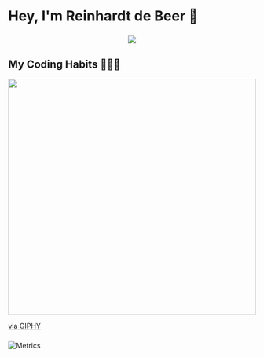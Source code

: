 <h1 align="left">Hey, I'm Reinhardt de Beer 👋</h1>

###

<div align="center">
  <img src="https://profile-counter.glitch.me/epicyellow/count.svg?"  />
</div>

###

<h2 align="left">My Coding Habits 👨🏻‍💻</h2>
<img src="https://giphy.com/embed/bGgsc5mWoryfgKBx1u" width="100%" height="480" frameBorder="0" class="giphy-embed" allowFullScreen/><p><a href="https://giphy.com/gifs/computador-gu-tecnology-bGgsc5mWoryfgKBx1u">via GIPHY</a></p>

###
![Metrics](https://metrics.lecoq.io/epicYellow?template=terminal&base.community=0&isocalendar=1&languages=1&habits=1&base=header%2C%20activity%2C%20community%2C%20repositories%2C%20metadata&base.indepth=false&base.hireable=false&base.skip=false&isocalendar=false&isocalendar.duration=half-year&languages=false&languages.limit=8&languages.threshold=0%25&languages.other=false&languages.colors=github&languages.sections=most-used&languages.indepth=false&languages.analysis.timeout=15&languages.analysis.timeout.repositories=7.5&languages.categories=markup%2C%20programming&languages.recent.categories=markup%2C%20programming&languages.recent.load=300&languages.recent.days=14&habits=false&habits.from=200&habits.days=14&habits.facts=true&habits.charts=false&habits.charts.type=classic&habits.trim=false&habits.languages.limit=8&habits.languages.threshold=0%25&config.timezone=Africa%2FJohannesburg)
###

